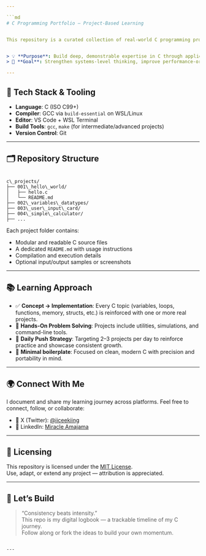 ```yaml
---

```md
# C Programming Portfolio — Project-Based Learning


This repository is a curated collection of real-world C programming projects, written from scratch to demonstrate practical mastery of core and advanced C concepts. Each project is scoped to reflect industry-relevant patterns, with clean, testable, and well-documented code.


> 💡 **Purpose**: Build deep, demonstrable expertise in C through applied projects.  
> 📌 **Goal**: Strengthen systems-level thinking, improve performance-oriented coding, and establish a consistent portfolio of real technical work.

---
```


## 🧰 Tech Stack & Tooling

- **Language**: C (ISO C99+)
- **Compiler**: GCC via `build-essential` on WSL/Linux
- **Editor**: VS Code + WSL Terminal
- **Build Tools**: `gcc`, `make` (for intermediate/advanced projects)
- **Version Control**: Git

---

## 🗂️ Repository Structure

```

c\_projects/
├── 001\_hello\_world/
│   ├── hello.c
│   └── README.md
├── 002\_variables\_datatypes/
├── 003\_user\_input\_card/
├── 004\_simple\_calculator/
├── ...

```

Each project folder contains:
- Modular and readable C source files
- A dedicated `README.md` with usage instructions
- Compilation and execution details
- Optional input/output samples or screenshots

---

## 📚 Learning Approach

- ✅ **Concept → Implementation**: Every C topic (variables, loops, functions, memory, structs, etc.) is reinforced with one or more real projects.
- 🧩 **Hands-On Problem Solving**: Projects include utilities, simulations, and command-line tools.
- 🔄 **Daily Push Strategy**: Targeting 2–3 projects per day to reinforce practice and showcase consistent growth.
- 🧪 **Minimal boilerplate**: Focused on clean, modern C with precision and portability in mind.

---

## 🌍 Connect With Me

I document and share my learning journey across platforms. Feel free to connect, follow, or collaborate:

- 🧵 X (Twitter): [@iiceekiing](https://x.com/iiceekiing)
- 💼 LinkedIn: [Miracle Amajama](https://www.linkedin.com/in/miracle-amajama)

---

## 📝 Licensing

This repository is licensed under the [MIT License](LICENSE).  
Use, adapt, or extend any project — attribution is appreciated.

---

## 🏁 Let’s Build

> “Consistency beats intensity.”  
This repo is my digital logbook — a trackable timeline of my C journey.  
Follow along or fork the ideas to build your own momentum.
```

---

